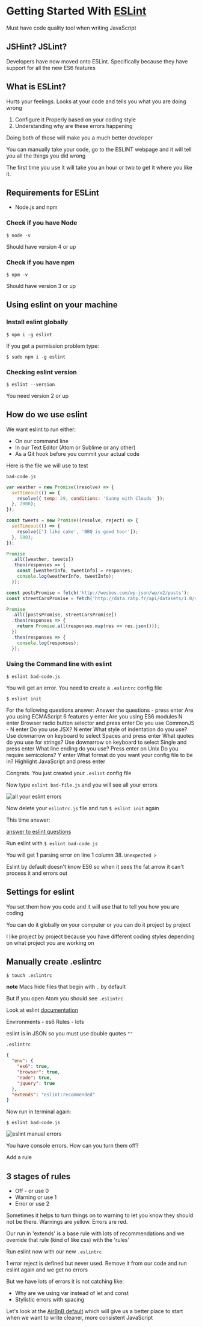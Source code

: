 # Getting Started With [ESLint](http://eslint.org/)
Must have code quality tool when writing JavaScript

## JSHint? JSLint?
Developers have now moved onto ESLint. Specifically because they have support for all the new ES6 features

## What is ESLint?
Hurts your feelings. Looks at your code and tells you what you are doing wrong

1. Configure it Properly based on your coding style
2. Understanding why are these errors happening

Doing both of those will make you a much better developer

You can manually take your code, go to the ESLINT webpage and it will tell you all the things you did wrong

The first time you use it will take you an hour or two to get it where you like it.

## Requirements for ESLint
* Node.js and npm

### Check if you have Node
`$ node -v`

Should have version 4 or up

### Check if you have npm
`$ npm -v`

Should have version 3 or up

## Using eslint on your machine

### Install eslint globally
`$ npm i -g eslint`

If you get a permission problem type:

`$ sudo npm i -g eslint`

### Checking eslint version
`$ eslint --version`

You need version 2 or up

## How do we use eslint
We want eslint to run either:

* On our command line
* In our Text Editor (Atom or Sublime or any other)
* As a Git hook before you commit your actual code

Here is the file we will use to test

`bad-code.js`

```js
var weather = new Promise((resolve) => {
  setTimeout(() => {
    resolve({ temp: 29, conditions: 'Sunny with Clouds' });
  }, 2000);
});

const tweets = new Promise((resolve, reject) => {
  setTimeout(() => {
    resolve(['I like cake', 'BBQ is good too!']);
  }, 500);
});

Promise
  .all([weather, tweets])
  .then(responses => {
    const [weatherInfo, tweetInfo] = responses;
    console.log(weatherInfo, tweetInfo);
  });

const postsPromise = fetch('http://wesbos.com/wp-json/wp/v2/posts');
const streetCarsPromise = fetch('http://data.ratp.fr/api/datasets/1.0/search/?q=paris');

Promise
  .all([postsPromise, streetCarsPromise])
  .then(responses => {
    return Promise.all(responses.map(res => res.json()));
  })
  .then(responses => {
    console.log(responses);
  });
```

### Using the Command line with eslint
`$ eslint bad-code.js`

You will get an error. You need to create a `.eslintrc` config file

`$ eslint init`

For the following questions answer:
Answer the questions - press enter
Are you using ECMAScript 6 features y enter
Are you using ES6 modules N enter
Browser radio button selector and press enter
Do you use CommonJS - N enter
Do you use JSX? N enter
What style of indentation do you use?
Use downarrow on keyboard to select Spaces and press enter
What quotes do you use for strings?
Use downarrow on keyboard to select Single and press enter
What line ending do you use? Press enter on Unix
Do you require semicolons? Y enter
What format do you want your config file to be in?
Highlight JavaScript and press enter

Congrats. You just created your `.eslint` config file

Now type `eslint bad-file.js` and you will see all your errors

![all your eslint errors](https://i.imgur.com/K2Yydkx.png)

Now delete your `eslintrc.js` file and run `$ eslint init` again

This time answer:

[answer to eslint questions](https://i.imgur.com/vQ60nw2.png)

Run eslint with `$ eslint bad-code.js`

You will get 1 parsing error on line 1 column 38. `Unexpected >`

Eslint by default doesn't know ES6 so when it sees the fat arrow it can't process it and errors out

## Settings for eslint
You set them how you code and it will use that to tell you how you are coding

You can do it globally on your computer or you can do it project by project

I like project by project because you have different coding styles depending on what project you are working on

## Manually create .eslintrc
`$ touch .eslintrc`

**note** Macs hide files that begin with `.` by default

But if you open Atom you should see `.eslintrc`

Look at eslint [documentation](http://eslint.org/)

Environments - es6
Rules - lots

eslint is in JSON so you must use double quotes `""`

`.eslintrc`

```json
{
  "env": {
    "es6": true,
    "browser": true,
    "node": true,
    "jquery": true
  },
  "extends": "eslint:recommended"
}
```

Now run in terminal again:

`$ eslint bad-code.js`

![eslint manual errors](https://i.imgur.com/FBLYcKD.png)

You have console errors. How can you turn them off?

Add a rule

## 3 stages of rules
* Off - or use 0
* Warning or use 1 
* Error or use 2

Sometimes it helps to turn things on to warning to let you know they should not be there. Warnings are yellow. Errors are red.

Our run in 'extends' is a base rule with lots of recommendations
and we override that rule (kind of like css) with the 'rules'

Run eslint now with our new `.eslintrc`

1 error reject is defined but never used. Remove it from our code and run eslint again and we get no errors

But we have lots of errors it is not catching like:

* Why are we using var instead of let and const
* Stylistic errors with spacing

Let's look at the [AirBnB default](https://github.com/airbnb/javascript) which will give us a better place to start when we want to write cleaner, more consistent JavaScript






